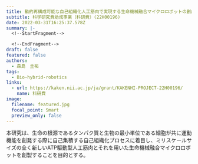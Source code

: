 ```yaml
---
title: 動的再構成可能な自己組織化人工筋肉で実現する生命機械融合マイクロロボットの創成
subtitle: 科学研究費助成事業（科研費）(22H00196)
date: 2022-03-31T16:25:37.578Z
summary: |-
  <!--StartFragment-->

  <!--EndFragment-->
draft: false
featured: false
authors:
  - 森島　圭祐
tags:
  - Bio-hybrid-robotics
links:
  - url: https://kaken.nii.ac.jp/ja/grant/KAKENHI-PROJECT-22H00196/
    name: 科研費
image:
  filename: featured.jpg
  focal_point: Smart
  preview_only: false
---
```

本研究は、生命の根源であるタンパク質と生物の最小単位である細胞が共に運動機能を創発する際に自己集積する自己組織化プロセスに着目し、ミリスケールサイズの全く新しいATP駆動型人工筋肉とそれを用いた生命機械融合マイクロロボットを創製することを目的とする。